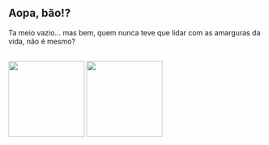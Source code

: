 ## Aopa, bão!?

Ta meio vazio... mas bem, quem nunca teve que lidar com as amarguras da vida, não é mesmo?

<div style="display: inline_block"><br>
  <img height="150em" src="https://github-readme-stats.vercel.app/api?username=henrickrafael&show_icons=true&theme=material-palenight"></img>
  <img height="150em" src="https://github-readme-stats.vercel.app/api/top-langs/?username=henrickrafael&theme=material-palenight"></img>
</div>
